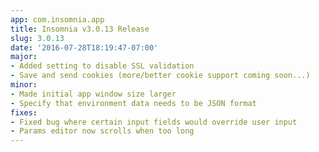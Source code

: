 ```yaml
---
app: com.insomnia.app
title: Insomnia v3.0.13 Release
slug: 3.0.13
date: '2016-07-28T18:19:47-07:00'
major:
- Added setting to disable SSL validation
- Save and send cookies (more/better cookie support coming soon...)
minor:
- Made initial app window size larger
- Specify that environment data needs to be JSON format
fixes:
- Fixed bug where certain input fields would override user input
- Params editor now scrolls when too long
---
```


